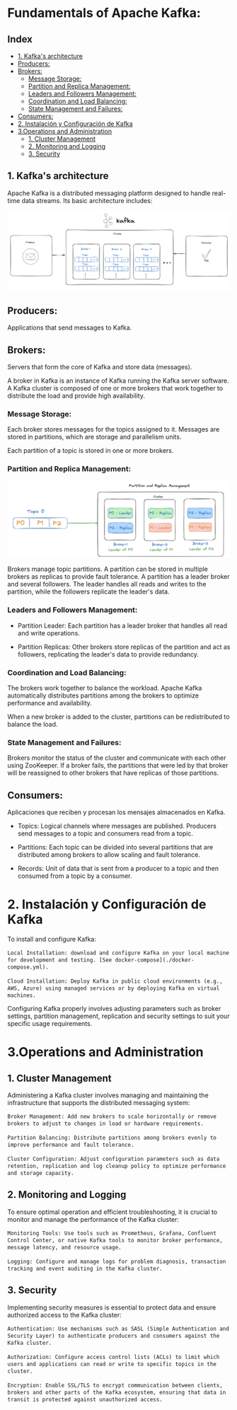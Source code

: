 # Fundamentals of Apache Kafka:


## Index

  - [1. Kafka's architecture](#1-kafkas-architecture)
  - [Producers:](#producers)
  - [Brokers:](#brokers)
    - [Message Storage:](#message-storage)
    - [Partition and Replica Management:](#partition-and-replica-management)
    - [Leaders and Followers Management:](#leaders-and-followers-management)
    - [Coordination and Load Balancing:](#coordination-and-load-balancing)
    - [State Management and Failures:](#state-management-and-failures)
  - [Consumers:](#consumers)
- [2. Instalación y Configuración de Kafka](#2-instalación-y-configuración-de-kafka)
- [3.Operations and Administration](#3operations-and-administration)
  - [1. Cluster Management](#1-cluster-management)
  - [2. Monitoring and Logging](#2-monitoring-and-logging)
  - [3. Security](#3-security)


## 1. Kafka's architecture

Apache Kafka is a distributed messaging platform designed to handle real-time data streams. Its basic architecture includes:


![Descripción de la imagen](./assets/kafka-architecture.png)

## Producers: 
Applications that send messages to Kafka.

## Brokers: 
Servers that form the core of Kafka and store data (messages).

A broker in Kafka is an instance of Kafka running the Kafka server software. 
A Kafka cluster is composed of one or more brokers that work together to distribute the load and provide high availability.

### Message Storage:
Each broker stores messages for the topics assigned to it. Messages are stored in partitions, which are storage and parallelism units.

Each partition of a topic is stored in one or more brokers.

### Partition and Replica Management:
![Descripción de la imagen](./assets/Partition-And-Replica-Management.png)

Brokers manage topic partitions. A partition can be stored in multiple brokers as replicas to provide fault tolerance.
A partition has a leader broker and several followers. The leader handles all reads and writes to the partition, while the followers replicate the leader's data.

### Leaders and Followers Management:
* Partition Leader: Each partition has a leader broker that handles all read and write operations.

* Partition Replicas: Other brokers store replicas of the partition and act as followers, replicating the leader's data to provide redundancy.

### Coordination and Load Balancing:
The brokers work together to balance the workload. Apache Kafka automatically distributes partitions among the brokers to optimize performance and availability.

When a new broker is added to the cluster, partitions can be redistributed to balance the load.
        
### State Management and Failures:
Brokers monitor the status of the cluster and communicate with each other using ZooKeeper. If a broker fails, the partitions that were led by that broker will be reassigned to other brokers that have replicas of those partitions.
        
## Consumers:

Aplicaciones que reciben y procesan los mensajes almacenados en Kafka.

* Topics: Logical channels where messages are published. Producers send messages to a topic and consumers read from a topic.

* Partitions: Each topic can be divided into several partitions that are distributed among brokers to allow scaling and fault tolerance.

* Records: Unit of data that is sent from a producer to a topic and then consumed from a topic by a consumer.


# 2. Instalación y Configuración de Kafka

To install and configure Kafka:

    Local Installation: download and configure Kafka on your local machine for development and testing. [See docker-compose](./docker-compose.yml).

    Cloud Installation: Deploy Kafka in public cloud environments (e.g., AWS, Azure) using managed services or by deploying Kafka on virtual machines.

Configuring Kafka properly involves adjusting parameters such as broker settings, partition management, replication and security settings to suit your specific usage requirements.



# 3.Operations and Administration

## 1. Cluster Management

Administering a Kafka cluster involves managing and maintaining the infrastructure that supports the distributed messaging system:

    Broker Management: Add new brokers to scale horizontally or remove brokers to adjust to changes in load or hardware requirements.

    Partition Balancing: Distribute partitions among brokers evenly to improve performance and fault tolerance.

    Cluster Configuration: Adjust configuration parameters such as data retention, replication and log cleanup policy to optimize performance and storage capacity.

## 2. Monitoring and Logging

To ensure optimal operation and efficient troubleshooting, it is crucial to monitor and manage the performance of the Kafka cluster:

    Monitoring Tools: Use tools such as Prometheus, Grafana, Confluent Control Center, or native Kafka tools to monitor broker performance, message latency, and resource usage.

    Logging: Configure and manage logs for problem diagnosis, transaction tracking and event auditing in the Kafka cluster.

## 3. Security

Implementing security measures is essential to protect data and ensure authorized access to the Kafka cluster:

    Authentication: Use mechanisms such as SASL (Simple Authentication and Security Layer) to authenticate producers and consumers against the Kafka cluster.

    Authorization: Configure access control lists (ACLs) to limit which users and applications can read or write to specific topics in the cluster.

    Encryption: Enable SSL/TLS to encrypt communication between clients, brokers and other parts of the Kafka ecosystem, ensuring that data in transit is protected against unauthorized access.
